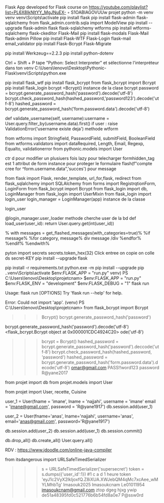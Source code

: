 Flask App developed for Flask course on https://youtube.com/playlist?list=PL6X8IkNltYY_MgJNuEX- ◦ S1OABlAGOVUUw
 projet
python -m venv venv
venv\Scripts\activate
pip install flask
pip install flask-admin flask-sqlalchemy
from flask_admin.contrib.sqla import ModelView
pip install --upgrade flask-admin flask flask-sqlalchemy wtforms
pip install wtforms-sqlalchemy flask-ckeditor Flask-Mail
pip install flask-modals Flask-Mail flask-admin Pillow
pip install Flask-WTF Flask-Login flask-mail email_validator
pip install Flask-Bcrypt Flask-Migrate

pip install Werkzeug==2.2.3
pip install python-dotenv


Ctrl + Shift + P tape "Python: Select Interpreter" et sélectionne l'interpréteur dans ton venv
C:\Users\lenovo\Desktop\Pythonic-Flask\venv\Scripts\python.exe













pip install flask_wtf 
 pip install flask_bcrypt from flask_bcrypt import Bcrypt 
pip install flask_login
bcrypt  =Bcrypt() instance de la clase bcrypt
password = bcrypt.generate_password_hash('password').decode('utf-8')
 bcrypt.check_password_hash(hashed_password,'password123').decode('utf-8')
hashed_password = bcrypt.generate_password_hash('form.password.data').decode('utf-8')

def validate_username(self, username):username = User.query.filter_by(username.data).first()
 if user : raise ValidationError('username existe deja') methode wtform

from wtforms import Stringfield, PasswordField, submitField, BooleanField
from wtforms.validators import dataRequired, Length, Email, Regexp, Equalto, validationerror
from pythonic.models import User

ctr d pour modifier un plusiuers fois
lazy pour telecharger
formhidden_tag est 1 attribut de form instance pour proteger le formulaire
flash(f"compte cree for ^form.username.data",'succes') pour message

from flask import Flask, render_template, url_for,flask, redirect
from flask_sqlalchemy import SQLAlchemy
from forms import RegistrqtionForm, LoginForm
from flask_bcrypt import Bcrypt
from flask_login import db, LoginManager
from flask_login import UserMixin
from flask_login import login_user
login_manager = LoginManager(app) instance de la classe

login_user



@login_manager.user_loader   methode cherche user de la bd
def load_user(user_id):
	return User.query.get(int(user_id))

% with messages = get_flashed_messages(with_categories=true)% %if message% %for category, message%
div message /div %endfor% %endif% %endwith%



pyton import secrets 
secrets.token_hex(32) Click entree on copie on colle ds secret-KEY
pip install --upgrade flask


pip install -r requirements.txt
python.exe -m pip install --upgrade pip
.\.venv\Scripts\activate
$env:FLASK_APP = "run.py" 
venv) PS C:\Users\lenovo\Desktop\projetcnam>
$env:FLASK_APP = "run.py"
$env:FLASK_ENV = "development"
$env:FLASK_DEBUG = "1"
flask run
>>

Usage: flask run [OPTIONS]
Try 'flask run --help' for help.

Error: Could not import 'app'.
(venv) PS C:\Users\lenovo\Desktop\projetcnam> 
from flask_bcrypt import Bcrypt
>>> Bcrypt()
bcrypt.generate_password_hash('password')

bcrypt.generate_password_hash('password').decode('utf-8')
<flask_bcrypt.Bcrypt object at 0x000001CDC4924C20>                  ode('utf-8')
>>> bcrypt = Bcrypt()
>>> hashed_password = bcrypt.generate_password_hash('password').deccode('utf-8')
>>> bcrypt.check_password_hash(hashed_password, 'password')
hashed_password = bcrypt.generate_password_hash('form.password.data').decode('utf-8')
omar@gmail.com
PASS!!word123
password R@yane2017

from projet import db
from projet.models import User

from projet import User, recette, Cuisine

user_1 = User(fname = 'imane', lname = 'najjahi', username = 'imane' email = 'imane@gmail.com', password = 'R@yane1917')
db.session.add(user_1)

user_2 = User(fname='anas', lname='najjahi', username='anas', email='anas@gmail.com', password='R@yane1917')

db.session.add(user_2)
db.session.add(user_1)
db.session.commit()

db.drop_all()
db.create_all()
User.query.all()


RDV : https://www.jdoodle.com/online-java-compiler

from itsdangerous import URLSafeTimedSerializer
>>>
>>> s = URLSafeTimedSerializer('supersecret')
>>> token = s.dumps({'user_id':1}) #1 c a d 1 heure
>>> token
'eyJ1c2VyX2lkIjoxfQ.Z8iXUA.XWJebQM4qMc7xcAee_wMYLMhbTg'
Imasouk2025  Imasoukcnam
Le01011954 imasoukcnam@gmail.com
ztop dgeg hjxg ywip
de51a48395fd0c521776b6b54fd8a0e7
P@ssw0rd